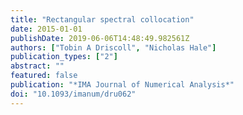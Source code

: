 ```yaml
---
title: "Rectangular spectral collocation"
date: 2015-01-01
publishDate: 2019-06-06T14:48:49.982561Z
authors: ["Tobin A Driscoll", "Nicholas Hale"]
publication_types: ["2"]
abstract: ""
featured: false
publication: "*IMA Journal of Numerical Analysis*"
doi: "10.1093/imanum/dru062"
---
```


